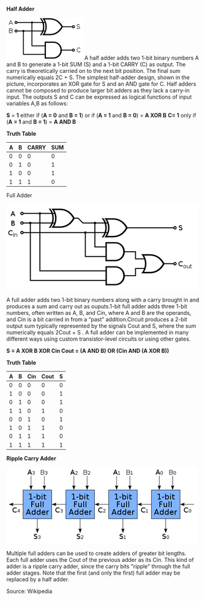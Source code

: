 **Half Adder**

<img src="images/Half_Adder.svg.png">
A half adder adds two 1-bit binary numbers A and B to generate a 1-bit SUM (S) and a 1-bit CARRY (C) as output. The carry is theoretically carried on to the next bit position. The final sum numerically equals 2C + S. The simplest half-adder design, shown in the picture, incorporates an XOR gate for S and an AND gate for C. Half adders cannot be composed to produce larger bit adders as they lack a carry-in input. The outputs S and C can be expressed as logical functions of input variables A,B as follows:

**S** = **1** either if (**A = 0** and **B = 1**) or if (**A = 1** and **B = 0**) = **A XOR B**
**C= 1** only if (**A = 1** and **B = 1**) = **A AND B**

**Truth Table**

|A|B|CARRY|SUM|
|-|-|-----|---|
|0|0|0    |0  |
|0|1|0    |1  |	
|1|0|0    |1  |
|1|1|1    |0  |


Full Adder

<img src="images/Full_Adder.svg.png">

A full adder adds two 1-bit binary numbers along with a carry brought in and produces a sum and carry out as ouputs.1-bit full adder adds three 1-bit numbers, often written as A, B, and Cin, where A and B are the operands, and Cin is a bit carried in from a “past” addition.Circuit produces a 2-bit output sum typically represented by the signals Cout and S, where the sum numerically equals 2Cout + S . A full adder can be implemented in many different ways using custom transistor-level circuits or using other gates.

**S = A XOR B XOR Cin
Cout = (A
AND B) OR (Cin AND (A XOR B))**


**Truth Table**

|A|B|Cin|Cout|S|
|-|-|---|----|-|
|0|0|0  |0   |0|
|1|0|0  |0   |1|
|0|1|0  |0   |1|
|1|1|0  |1   |0|
|0|0|1  |0   |1|
|1|0|1  |1   |0|
|0|1|1  |1   |0|
|1|1|1  |1   |1|


**Ripple Carry Adder**

<img src="images/ripple_carry_adder.svg.png">

Multiple full adders can be used to create adders of greater bit lengths. Each full adder uses the Cout of the previous adder as its Cin. This kind of adder is a ripple carry adder, since the carry bits "ripple" through the full adder stages. Note that the first (and only the first) full adder may be replaced by a half adder.





Source: Wikipedia
